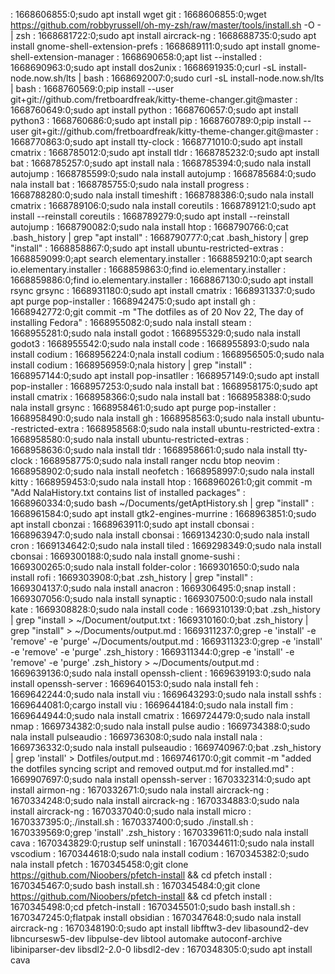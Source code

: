 : 1668606855:0;sudo apt install wget git
: 1668606855:0;wget https://github.com/robbyrussell/oh-my-zsh/raw/master/tools/install.sh -O - | zsh
: 1668681722:0;sudo apt install aircrack-ng
: 1668688735:0;sudo apt install gnome-shell-extension-prefs
: 1668689111:0;sudo apt install gnome-shell-extension-manager
: 1668690658:0;apt list --installed
: 1668690963:0;sudo apt install dos2unix
: 1668691935:0;curl -sL install-node.now.sh/lts | bash
: 1668692007:0;sudo curl -sL install-node.now.sh/lts | bash
: 1668760569:0;pip install --user git+git://github.com/fretboardfreak/kitty-theme-changer.git@master
: 1668760649:0;sudo apt install python
: 1668760657:0;sudo apt install python3
: 1668760686:0;sudo apt install pip
: 1668760789:0;pip install --user git+git://github.com/fretboardfreak/kitty-theme-changer.git@master
: 1668770863:0;sudo apt install tty-clock
: 1668771010:0;sudo apt install cmatrix
: 1668785012:0;sudo apt install tldr
: 1668785232:0;sudo apt install bat
: 1668785257:0;sudo apt install nala
: 1668785394:0;sudo nala install autojump
: 1668785599:0;sudo nala install autojump
: 1668785684:0;sudo nala install bat
: 1668785755:0;sudo nala install progress
: 1668788280:0;sudo nala install timeshift
: 1668788386:0;sudo nala install cmatrix
: 1668789106:0;sudo nala install coreutils
: 1668789121:0;sudo apt install --reinstall  coreutils
: 1668789279:0;sudo apt install --reinstall autojump
: 1668790082:0;sudo nala install htop
: 1668790766:0;cat .bash_history | grep "apt install"
: 1668790777:0;cat .bash_history | grep "install"
: 1668858867:0;sudo apt install ubuntu-restricted-extras
: 1668859099:0;apt search elementary.installer
: 1668859210:0;apt search io.elementary.installer
: 1668859863:0;find io.elementary.installer
: 1668859886:0;find io.elementary.installer
: 1668867130:0;sudo apt install rsync grsync
: 1668931180:0;sudo apt install cmatrix
: 1668931337:0;sudo apt purge pop-installer
: 1668942475:0;sudo apt install gh
: 1668942772:0;git commit -m "The dotfiles as of 20 Nov 22, The day of installing Fedora"
: 1668955082:0;sudo nala install steam
: 1668955281:0;sudo nala install godot
: 1668955329:0;sudo nala install godot3
: 1668955542:0;sudo nala install code
: 1668955893:0;sudo nala install codium
: 1668956224:0;nala install codium
: 1668956505:0;sudo nala install codium
: 1668956959:0;nala history | grep "install"
: 1668957144:0;sudo apt install pop-insatller
: 1668957149:0;sudo apt install pop-installer
: 1668957253:0;sudo nala install bat
: 1668958175:0;sudo apt install cmatrix
: 1668958366:0;sudo nala install bat
: 1668958388:0;sudo nala install grsync
: 1668958461:0;sudo apt purge pop-installer
: 1668958490:0;sudo nala install gh
: 1668958563:0;sudo nala install ubuntu--restricted-extra
: 1668958568:0;sudo nala install ubuntu-restricted-extra
: 1668958580:0;sudo nala install ubuntu-restricted-extras
: 1668958636:0;sudo nala install tldr
: 1668958661:0;sudo nala install tty-clock
: 1668958775:0;sudo nala install ranger ncdu btop neovim
: 1668958902:0;sudo nala install neofetch
: 1668958997:0;sudo nala install kitty
: 1668959453:0;sudo nala install htop
: 1668960261:0;git commit -m "Add NalaHistory.txt contains list of installed packages" 
: 1668960334:0;sudo bash ~/Documents/getAptHistory.sh | grep "install"
: 1668961584:0;sudo apt install gtk2-engines-murrine
: 1668963851:0;sudo apt install cbonzai
: 1668963911:0;sudo apt install cbonsai
: 1668963947:0;sudo nala install cbonsai
: 1669134230:0;sudo nala install cron
: 1669134642:0;sudo nala install tiled
: 1669298349:0;sudo nala install cbonsai
: 1669300188:0;sudo nala install gnome-sushi
: 1669300265:0;sudo nala install folder-color
: 1669301650:0;sudo nala install rofi
: 1669303908:0;bat .zsh_history | grep "install"
: 1669304137:0;sudo nala install anacron
: 1669306495:0;snap install
: 1669307056:0;sudo nala install synaptic
: 1669307500:0;sudo nala install kate
: 1669308828:0;sudo nala install code
: 1669310139:0;bat .zsh_history | grep "install > ~/Document/output.txt
: 1669310160:0;bat .zsh_history | grep "install" > ~/Documents/output.md
: 1669311237:0;grep -e 'install' -e 'remove' -e 'purge' ~/Documents/output.md
: 1669311323:0;grep -e 'install' -e 'remove' -e 'purge' .zsh_history
: 1669311344:0;grep -e 'install' -e 'remove' -e 'purge' .zsh_history > ~/Documents/output.md
: 1669639136:0;sudo nala install openssh-client
: 1669639193:0;sudo nala install openssh-server
: 1669640153:0;sudo nala install feh
: 1669642244:0;sudo nala install viu
: 1669643293:0;sudo nala install sshfs
: 1669644081:0;cargo install viu
: 1669644184:0;sudo nala install fim
: 1669644944:0;sudo nala install cmatrix
: 1669724479:0;sudo nala install nmap
: 1669734382:0;sudo nala install pulse audio
: 1669734388:0;sudo nala install pulseaudio
: 1669736308:0;sudo nala install nala 
: 1669736332:0;sudo nala install pulseaudio
: 1669740967:0;bat .zsh_history | grep 'install' > Dotfiles/output.md
: 1669746170:0;git commit -m "added the dotfiles syncing script and removed output.md for installed.md"
: 1669907697:0;sudo nala install openssh-server
: 1670332314:0;sudo apt install airmon-ng
: 1670332671:0;sudo nala install aircrack-ng
: 1670334248:0;sudo nala install aircrack-ng
: 1670334883:0;sudo nala install aircrack-ng
: 1670337040:0;sudo nala install micro
: 1670337395:0;./install.sh 
: 1670337400:0;sudo ./install.sh
: 1670339569:0;grep 'install' .zsh_history
: 1670339611:0;sudo nala install cava
: 1670343829:0;rustup self uninstall
: 1670344611:0;sudo nala install vscodium
: 1670344618:0;sudo nala install codium
: 1670345382:0;sudo nala install pfetch
: 1670345458:0;git clone https://github.com/Nioobers/pfetch-install && cd pfetch install
: 1670345467:0;sudo bash install.sh
: 1670345484:0;git clone https://github.com/Nioobers/pfetch-install && cd pfetch install
: 1670345498:0;cd pfetch-install
: 1670345501:0;sudo bash install.sh
: 1670347245:0;flatpak install obsidian
: 1670347648:0;sudo nala install aircrack-ng
: 1670348190:0;sudo apt install libfftw3-dev libasound2-dev libncursesw5-dev libpulse-dev libtool automake autoconf-archive libiniparser-dev libsdl2-2.0-0 libsdl2-dev
: 1670348305:0;sudo apt install cava
